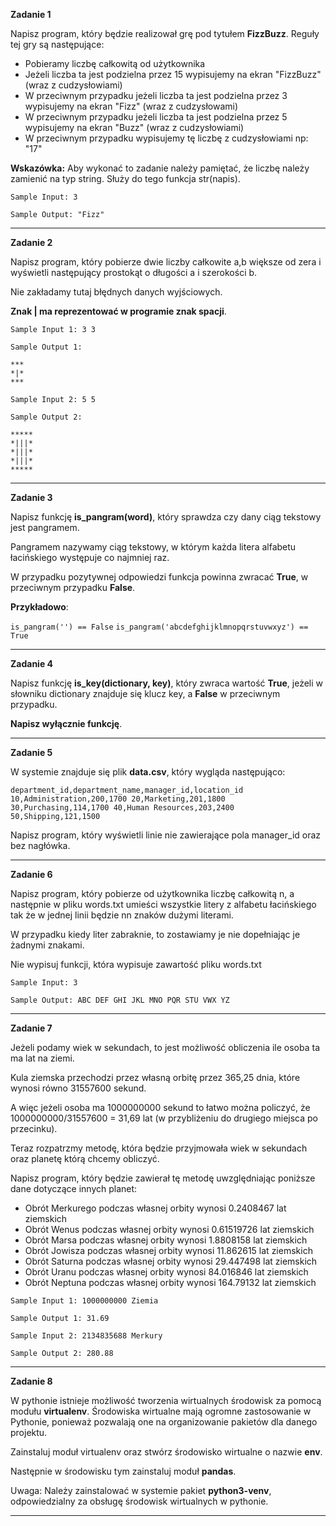 **Zadanie 1**

Napisz program, który będzie realizował grę pod tytułem **FizzBuzz**. Reguły tej gry są następujące:

* Pobieramy liczbę całkowitą od użytkownika
* Jeżeli liczba ta jest podzielna przez 15 wypisujemy na ekran "FizzBuzz" (wraz z cudzysłowiami)
* W przeciwnym przypadku jeżeli liczba ta jest podzielna przez 3 wypisujemy na ekran "Fizz" (wraz z cudzysłowami)
* W przeciwnym przypadku jeżeli liczba ta jest podzielna przez 5 wypisujemy na ekran "Buzz" (wraz z cudzysłowiami)
* W przeciwnym przypadku wypisujemy tę liczbę z cudzysłowiami np: "17"

**Wskazówka:** Aby wykonać to zadanie należy pamiętać, że liczbę należy zamienić na typ string. Służy do tego funkcja str(napis).

``Sample Input:
3``

``Sample Output:
"Fizz"``

***

**Zadanie 2**

Napisz program, który pobierze dwie liczby całkowite a,b większe od zera i wyświetli następujący prostokąt o długości a i szerokości b.

Nie zakładamy tutaj błędnych danych wyjściowych.

**Znak | ma reprezentować w programie znak spacji**.

`Sample Input 1:
3
3`

`Sample Output 1:`

`***`  
`*|*`  
`***`  

`Sample Input 2: 5 5`

`Sample Output 2:`

`*****`  
`*|||*`  
`*|||*`  
`*|||*`  
`*****`  

***

**Zadanie 3** 

Napisz funkcję **is_pangram(word)**, który sprawdza czy dany ciąg tekstowy jest pangramem.

Pangramem nazywamy ciąg tekstowy, w którym każda litera alfabetu łacińskiego występuje co najmniej raz.

W przypadku pozytywnej odpowiedzi funkcja powinna zwracać **True**, w przeciwnym przypadku **False**.

**Przykładowo**:

`is_pangram('') == False`
`is_pangram('abcdefghijklmnopqrstuvwxyz') == True`

***

**Zadanie 4**

Napisz funkcję **is_key(dictionary, key)**, który zwraca wartość **True**, jeżeli w słowniku dictionary znajduje się klucz key, a **False** w przeciwnym przypadku.

**Napisz wyłącznie funkcję**.

***

**Zadanie 5**

W systemie znajduje się plik **data.csv**, który wygląda następująco:

`department_id,department_name,manager_id,location_id
10,Administration,200,1700
20,Marketing,201,1800
30,Purchasing,114,1700
40,Human Resources,203,2400
50,Shipping,121,1500`

Napisz program, który wyświetli linie nie zawierające pola manager_id oraz bez nagłówka.

***

**Zadanie 6**

Napisz program, który pobierze od użytkownika liczbę całkowitą n, a następnie w pliku words.txt umieści wszystkie litery z alfabetu łacińskiego tak że w jednej linii będzie nn znaków dużymi literami. 

W przypadku kiedy liter zabraknie, to zostawiamy je nie dopełniając je żadnymi znakami.

Nie wypisuj funkcji, która wypisuje zawartość pliku words.txt

`Sample Input:
3`

`Sample Output:
ABC
DEF
GHI
JKL
MNO
PQR
STU
VWX
YZ`

***

**Zadanie 7**

Jeżeli podamy wiek w sekundach, to jest możliwość obliczenia ile osoba ta ma lat na ziemi.

Kula ziemska przechodzi przez własną orbitę przez 365,25 dnia, które wynosi równo 31557600 sekund.

A więc jeżeli osoba ma 1000000000 sekund to łatwo można policzyć, że 1000000000/31557600 = 31,69 lat (w przybliżeniu do drugiego miejsca po przecinku).

Teraz rozpatrzmy metodę, która będzie przyjmowała wiek w sekundach oraz planetę którą chcemy obliczyć.

Napisz program, który będzie zawierał tę metodę uwzględniając poniższe dane dotyczące innych planet:

* Obrót Merkurego podczas własnej orbity wynosi 0.2408467 lat ziemskich
* Obrót Wenus podczas własnej orbity wynosi 0.61519726 lat ziemskich
* Obrót Marsa podczas własnej orbity wynosi 1.8808158 lat ziemskich
* Obrót Jowisza podczas własnej orbity wynosi 11.862615 lat ziemskich
* Obrót Saturna podczas własnej orbity wynosi 29.447498 lat ziemskich
* Obrót Uranu podczas własnej orbity wynosi 84.016846 lat ziemskich
* Obrót Neptuna podczas własnej orbity wynosi 164.79132 lat ziemskich

`Sample Input 1:
1000000000
Ziemia`

`Sample Output 1:
31.69`

`Sample Input 2:
2134835688
Merkury`

`Sample Output 2:
280.88`

***

**Zadanie 8**

W pythonie istnieje możliwość tworzenia wirtualnych środowisk za pomocą modułu **virtualenv**. Środowiska wirtualne mają ogromne zastosowanie w Pythonie, ponieważ pozwalają one na organizowanie pakietów dla danego projektu.

Zainstaluj moduł virtualenv oraz stwórz środowisko wirtualne o nazwie **env**.

Następnie w środowisku tym zainstaluj moduł **pandas**.

Uwaga: Należy zainstalować w systemie pakiet **python3-venv**, odpowiedzialny za obsługę środowisk wirtualnych w pythonie.

***
